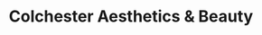 ---
title: "Colchester Aesthetics & Beauty"
url: /colchester/colchester-aesthetics-and-beauty/
shop: beauty
---